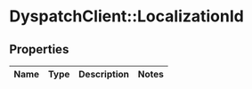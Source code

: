 # DyspatchClient::LocalizationId

## Properties
Name | Type | Description | Notes
------------ | ------------- | ------------- | -------------



